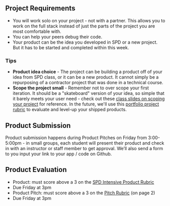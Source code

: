 ## Project Requirements
- You will work solo on your project - not with a partner. This allows you to work on the full stack instead of just the parts of the project you are most comfortable with.
- You can help your peers debug their code.
- Your product can be the idea you developed in SPD or a new project. But it has to be started and completed within this week.

### Tips
- **Product idea choice** - The project can be building a product off of your idea from SPD class, or it can be a new product. It cannot simply be a repurposing of a contractor project that was done in a technical course.
- **Scope the project small** - Remember not to over scope your first iteration. It should be a "skateboard" version of your idea, so simple that it barely meets your user need - check out these [class slides on scoping your project](https://docs.google.com/presentation/d/1UKVsUOCxQPNT3P42cvsTYxhNl7lpsDHjJew_a5K1JaM/preview?slide=id.p) for reference.  In the future, we'll use this [portfolio project rubric](https://docs.google.com/document/d/1nd70y0jzxD31mgxvwxgXxUY_Bi4YAN_kX9To_M0UilI/preview) to evaluate and level-up your shipped products.

## Product Submission
Product submission happens during Product Pitches on Friday from 3:00-5:00pm - in small groups, each student will present their product and check in with an instructor or staff member to get approval. We’ll also send a form to you input your link to your app / code on Github.

## Product Evaluation
- Product: must score above a 3 on the [SPD Intensive Product Rubric](https://docs.google.com/document/d/1pdtRdgVISE07fFc8oBi5hCnLkwBQDFG5_3f79aDV1WU/preview)
 - Due Friday at 3pm  
- Product Pitch: must score above a 3 on the [Pitch Rubric](https://docs.google.com/document/d/1pdtRdgVISE07fFc8oBi5hCnLkwBQDFG5_3f79aDV1WU/preview) (on page 2)
 - Due Friday at 3pm
